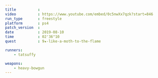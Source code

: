 ```yaml
---
title          :
video          : https://www.youtube.com/embed/0c5nwXx7qzk?start=846
run_type       : freestyle
platform       : ps4
patch_version  :
date           : 2019-08-10
time           : 02'36"10
quest          : 9★-like-a-moth-to-the-flame

runners:
    - tatsuffy

weapons:
    - heavy-bowgun
---
```

